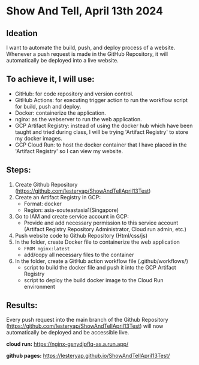 # Show And Tell, April 13th 2024

## Ideation
I want to automate the build, push, and deploy process of a website.
Whenever a push request is made in the GitHub Repository, it will automatically be deployed into a live website.

## To achieve it, I will use:
- GitHub: for code repository and version control.
- GitHub Actions: for executing trigger action to run the workflow script for build, push and deploy.
- Docker: containerize the application.
- nginx: as the webserver to run the web application.
- GCP Artifact Registry: instead of using the docker hub which have been taught and tried during class, I will be trying 'Artifact Registry' to store my docker images.
- GCP Cloud Run: to host the docker container that I have placed in the 'Artifact Registry' so I can view my website.

## Steps:
1. Create Github Repository (https://github.com/lesteryap/ShowAndTellApril13Test)
2. Create an Artifact Registry in GCP:
    - Format: docker
    - Region: asia-souteastasia1(Singapore)
3. Go to IAM and create service account in GCP:
    - Provide and add necessary permission to this service account (Artifact Registry Repository Administrator, Cloud run admin, etc.)
4. Push website code to Github Repository (Html/css/js)
5. In the folder, create Docker file to containerize the web application
     - `FROM nginx:latest`
     - add/copy all necessary files to the container
7. In the folder, create a GitHub action workflow file (.github/workflows/)
     - script to build the docker file and push it into the GCP Artifact Registry
     - script to deploy the build docker image to the Cloud Run environment
       
## Results:
Every push request into the main branch of the Github Repository (https://github.com/lesteryap/ShowAndTellApril13Test) will now automatically be deployed and be accessible live.

**cloud run:**
https://nginx-gsnydjpflq-as.a.run.app/

**github pages:**
https://lesteryap.github.io/ShowAndTellApril13Test/
